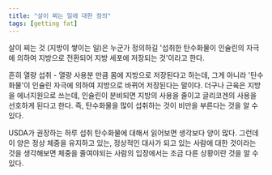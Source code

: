 ```yaml
---
title: "살이 찌는 일에 대한 정의"
tags: [getting fat]
---
```


살이 찌는 것 (지방이 쌓이는 일)은 누군가 정의하길 '섭취한 탄수화물이 인슐린의 자극에 의하여 지방으로 전환되어 지방 세포에 저장되는 것'이라고 한다. 

흔히 열량 섭취 - 열량 사용분 만큼 몸에 지방으로 저장된다고 하는데, 그게 아니라 '탄수화물'이 인슐린 자극에 의하여 지방으로 바뀌어 저장된다는 말이다. 더구나 근육은 지방을 에너지원으로 쓰는데, 인슐린이 분비되면 지방의 사용을 줄이고 글리코겐의 사용을 선호하게 된다고 한다. 즉, 탄수화물을 많이 섭취하는 것이 비만을 부른다는 것을 알 수 있다. 

USDA가 권장하는 하루 섭취 탄수화물에 대해서 읽어보면 생각보다 양이 많다. 그런데 이 양은 정상 체중을 유지하고 있는, 정상적인 대사가 되고 있는 사람에 대한 것이라는 것을 생각해보면 체중을 줄여야되는 사람의 입장에서는 조금 다른 상황이란 것을 알 수 있다.

